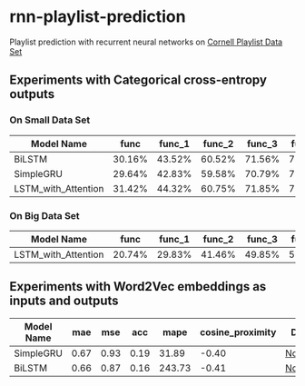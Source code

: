 # rnn-playlist-prediction
Playlist prediction with recurrent neural networks on [Cornell Playlist Data Set](https://www.cs.cornell.edu/~shuochen/lme/data_page.html)

## Experiments with Categorical cross-entropy outputs
### On Small Data Set

| Model Name | func   | func_1 | func_2 | func_3 | func_4 | func_5 | Details |
|------------|--------|--------|--------|--------|--------|--------|---------|
| BiLSTM     | 30.16% | 43.52% | 60.52% | 71.56% | 78.38% | 82.85% | [Notebook](https://github.com/cenkcorapci/rnn-playlist-prediction/blob/master/bi-lstm.ipynb)        |
| SimpleGRU  |29.64%  | 42.83% | 59.58% | 70.79% | 77.60% | 82.07% | [Notebook](https://github.com/cenkcorapci/rnn-playlist-prediction/blob/master/simple-gru.ipynb)|
| LSTM_with_Attention  |31.42%  | 44.32% | 60.75% | 71.85% | 78.36% | 82.65% | [Notebook](https://github.com/cenkcorapci/rnn-playlist-prediction/blob/master/bi-lstm-with-attention.ipynb)|


### On Big Data Set



| Model Name | func   | func_1 | func_2 | func_3 | func_4 | func_5 | Details |
|------------|--------|--------|--------|--------|--------|--------|---------|
| LSTM_with_Attention  |20.74%  | 29.83% | 41.46% | 49.85% | 56.38% | 61.69% | [Notebook](https://github.com/cenkcorapci/rnn-playlist-prediction/blob/master/bi-lstm-with-attention.ipynb)|

## Experiments with Word2Vec embeddings as inputs and outputs

| Model Name | mae   | mse | acc | mape | cosine_proximity | Details |
|------------|--------|--------|--------|--------|--------|---------|
| SimpleGRU  |0.67  | 0.93 | 0.19 | 31.89 | -0.40  |[Notebook](https://github.com/cenkcorapci/rnn-playlist-prediction/blob/master/simple_gru_with_embedding.ipynb)|
| BiLSTM  |0.66  | 0.87 | 0.16 | 243.73 | -0.41  |[Notebook](https://github.com/cenkcorapci/rnn-playlist-prediction/blob/master/bilstm_with_embedding.ipynb)|